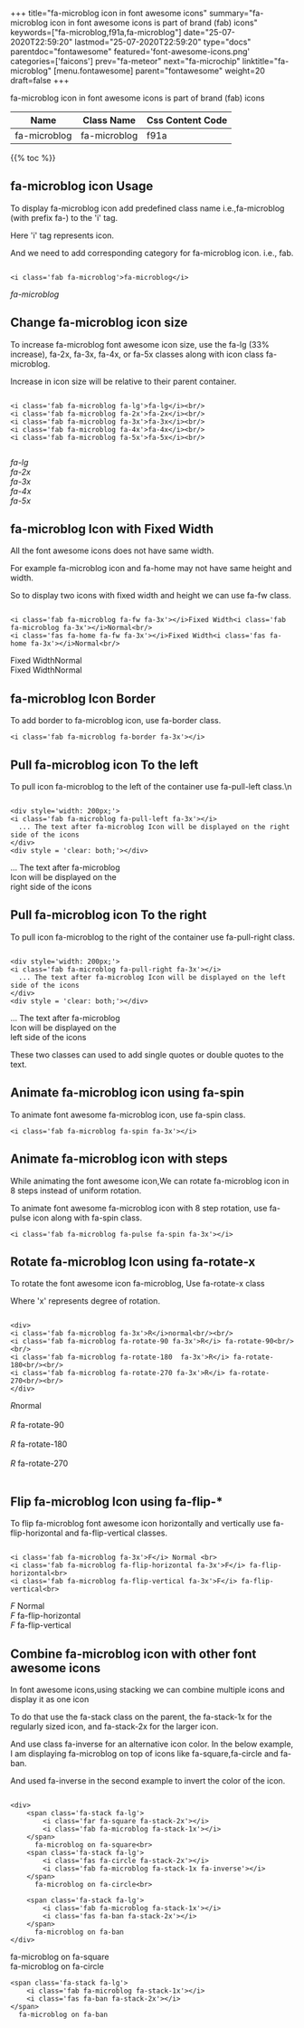 +++
title="fa-microblog icon in font awesome icons"
summary="fa-microblog icon in font awesome icons is part of brand (fab) icons"
keywords=["fa-microblog,f91a,fa-microblog"]
date="25-07-2020T22:59:20"
lastmod="25-07-2020T22:59:20"
type="docs"
parentdoc="fontawesome"
featured='font-awesome-icons.png'
categories=['faicons']
prev="fa-meteor"
next="fa-microchip"
linktitle="fa-microblog"
[menu.fontawesome]
parent="fontawesome"
weight=20
draft=false
+++


fa-microblog icon in font awesome icons is part of brand (fab) icons

<div class='table-responsive'><table class='table'><thead><tr><th>Name</th><th>Class Name</th><th>Css Content Code</th></tr></thead><tbody><tr><td>fa-microblog</td><td>fa-microblog</td><td>f91a</td></tr></tbody></table></div>


{{% toc %}}


## fa-microblog icon Usage

To display fa-microblog icon add predefined class name i.e.,fa-microblog (with prefix fa-) to the 'i' tag.

Here 'i' tag represents icon.

And we need to add corresponding category for fa-microblog icon. i.e., fab.


```

<i class='fab fa-microblog'>fa-microblog</i>
```

<i class='fab fa-microblog'>fa-microblog</i>




## Change fa-microblog icon size
To increase fa-microblog font awesome icon size, use the fa-lg (33% increase), fa-2x, fa-3x, fa-4x, or fa-5x classes along with icon class fa-microblog.

Increase in icon size will be relative to their parent container. 

```

<i class='fab fa-microblog fa-lg'>fa-lg</i><br/>
<i class='fab fa-microblog fa-2x'>fa-2x</i><br/>
<i class='fab fa-microblog fa-3x'>fa-3x</i><br/>
<i class='fab fa-microblog fa-4x'>fa-4x</i><br/>
<i class='fab fa-microblog fa-5x'>fa-5x</i><br/>
            
```

<i class='fab fa-microblog fa-lg'>fa-lg</i><br/>
<i class='fab fa-microblog fa-2x'>fa-2x</i><br/>
<i class='fab fa-microblog fa-3x'>fa-3x</i><br/>
<i class='fab fa-microblog fa-4x'>fa-4x</i><br/>
<i class='fab fa-microblog fa-5x'>fa-5x</i><br/>
            



## fa-microblog Icon with Fixed Width 

All the font awesome icons does not have same width.

For example fa-microblog icon and fa-home may not have same height and width.

So to display two icons with fixed width and height we can use fa-fw class.


```

<i class='fab fa-microblog fa-fw fa-3x'></i>Fixed Width<i class='fab fa-microblog fa-3x'></i>Normal<br/>
<i class='fas fa-home fa-fw fa-3x'></i>Fixed Width<i class='fas fa-home fa-3x'></i>Normal<br/>
```

<i class='fab fa-microblog fa-fw fa-3x'></i>Fixed Width<i class='fab fa-microblog fa-3x'></i>Normal<br/>
<i class='fas fa-home fa-fw fa-3x'></i>Fixed Width<i class='fas fa-home fa-3x'></i>Normal<br/>



## fa-microblog Icon Border 

To add border to fa-microblog icon, use fa-border class.


```
<i class='fab fa-microblog fa-border fa-3x'></i>

```
<i class='fab fa-microblog fa-border fa-3x'></i>





## Pull fa-microblog icon To the left

To pull icon fa-microblog to the left of the container use fa-pull-left class.\n

```

<div style='width: 200px;'>
<i class='fab fa-microblog fa-pull-left fa-3x'></i>
  ... The text after fa-microblog Icon will be displayed on the right side of the icons
</div>
<div style = 'clear: both;'></div>
```

<div style='width: 200px;'>
<i class='fab fa-microblog fa-pull-left fa-3x'></i>
  ... The text after fa-microblog Icon will be displayed on the right side of the icons
</div>
<div style = 'clear: both;'></div>




## Pull fa-microblog icon To the right
To pull icon fa-microblog to the right of the container use fa-pull-right class.

```

<div style='width: 200px;'>
<i class='fab fa-microblog fa-pull-right fa-3x'></i>
  ... The text after fa-microblog Icon will be displayed on the left side of the icons
</div>
<div style = 'clear: both;'></div>
```

<div style='width: 200px;'>
<i class='fab fa-microblog fa-pull-right fa-3x'></i>
  ... The text after fa-microblog Icon will be displayed on the left side of the icons
</div>
<div style = 'clear: both;'></div>

These two classes can used to add single quotes or double quotes to the text.


## Animate fa-microblog icon using fa-spin
To animate font awesome fa-microblog icon, use fa-spin class.

```
<i class='fab fa-microblog fa-spin fa-3x'></i>
```
<i class='fab fa-microblog fa-spin fa-3x'></i>




## Animate fa-microblog icon with steps
While animating the font awesome icon,We can rotate fa-microblog icon in 8 steps instead of uniform rotation.

To animate font awesome fa-microblog icon with 8 step rotation, use fa-pulse icon along with fa-spin class.


```
<i class='fab fa-microblog fa-pulse fa-spin fa-3x'></i>

```
<i class='fab fa-microblog fa-pulse fa-spin fa-3x'></i>





## Rotate fa-microblog Icon using fa-rotate-x
To rotate the font awesome icon fa-microblog, Use fa-rotate-x class

Where 'x' represents degree of rotation.


```

<div>
<i class='fab fa-microblog fa-3x'>R</i>normal<br/><br/>
<i class='fab fa-microblog fa-rotate-90 fa-3x'>R</i> fa-rotate-90<br/><br/> 
<i class='fab fa-microblog fa-rotate-180  fa-3x'>R</i> fa-rotate-180<br/><br/> 
<i class='fab fa-microblog fa-rotate-270 fa-3x'>R</i> fa-rotate-270<br/><br/>
</div>
```

<div>
<i class='fab fa-microblog fa-3x'>R</i>normal<br/><br/>
<i class='fab fa-microblog fa-rotate-90 fa-3x'>R</i> fa-rotate-90<br/><br/> 
<i class='fab fa-microblog fa-rotate-180  fa-3x'>R</i> fa-rotate-180<br/><br/> 
<i class='fab fa-microblog fa-rotate-270 fa-3x'>R</i> fa-rotate-270<br/><br/>
</div>




## Flip fa-microblog Icon using fa-flip-*
To flip fa-microblog font awesome icon horizontally and vertically use fa-flip-horizontal and fa-flip-vertical classes. 

```

<i class='fab fa-microblog fa-3x'>F</i> Normal <br>
<i class='fab fa-microblog fa-flip-horizontal fa-3x'>F</i> fa-flip-horizontal<br>
<i class='fab fa-microblog fa-flip-vertical fa-3x'>F</i> fa-flip-vertical<br>
```

<i class='fab fa-microblog fa-3x'>F</i> Normal <br>
<i class='fab fa-microblog fa-flip-horizontal fa-3x'>F</i> fa-flip-horizontal<br>
<i class='fab fa-microblog fa-flip-vertical fa-3x'>F</i> fa-flip-vertical<br>




## Combine fa-microblog icon with other font awesome icons
In font awesome icons,using stacking we can combine multiple icons and display it as one icon 

To do that use the fa-stack class on the parent, the fa-stack-1x for the regularly sized icon, and fa-stack-2x for the larger icon.

And use class fa-inverse for an alternative icon color. 
In the below example, I am displaying fa-microblog on top of icons like fa-square,fa-circle and fa-ban.

And used fa-inverse in the second example to invert the color of the icon.

```

<div>
    <span class='fa-stack fa-lg'>
        <i class='far fa-square fa-stack-2x'></i>
        <i class='fab fa-microblog fa-stack-1x'></i>
    </span>
      fa-microblog on fa-square<br>
    <span class='fa-stack fa-lg'>
        <i class='fas fa-circle fa-stack-2x'></i>
        <i class='fab fa-microblog fa-stack-1x fa-inverse'></i>
    </span>
      fa-microblog on fa-circle<br>

    <span class='fa-stack fa-lg'>
        <i class='fab fa-microblog fa-stack-1x'></i>
        <i class='fas fa-ban fa-stack-2x'></i>
    </span>
      fa-microblog on fa-ban
</div>
```

<div>
    <span class='fa-stack fa-lg'>
        <i class='far fa-square fa-stack-2x'></i>
        <i class='fab fa-microblog fa-stack-1x'></i>
    </span>
      fa-microblog on fa-square<br>
    <span class='fa-stack fa-lg'>
        <i class='fas fa-circle fa-stack-2x'></i>
        <i class='fab fa-microblog fa-stack-1x fa-inverse'></i>
    </span>
      fa-microblog on fa-circle<br>

    <span class='fa-stack fa-lg'>
        <i class='fab fa-microblog fa-stack-1x'></i>
        <i class='fas fa-ban fa-stack-2x'></i>
    </span>
      fa-microblog on fa-ban
</div>






